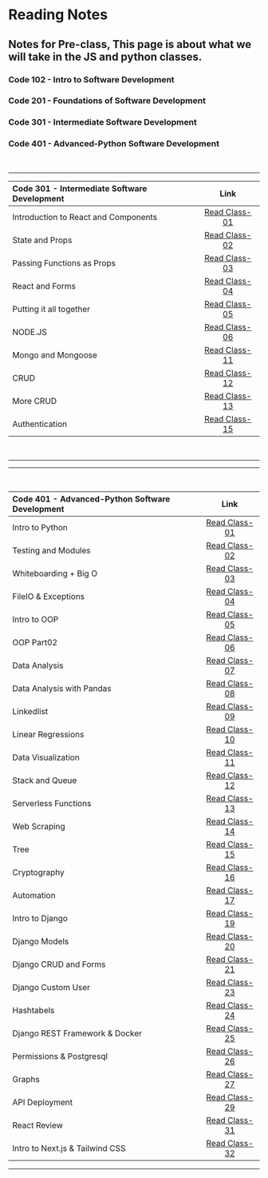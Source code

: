 # Reading Notes

## Notes for Pre-class, This page is about what we will take in the JS and python classes.

### Code 102 - Intro to Software Development
### Code 201 - Foundations of Software Development
### Code 301 - Intermediate Software Development
### Code 401 - Advanced-Python Software Development

<br>

---

| Code 301 - Intermediate Software Development | Link |
| :--------- | :---------: |
| Introduction to React and Components | [Read Class-01](./code-301-python/ReadClass-01.md) |
| State and Props | [Read Class-02](./code-301-python/ReadClass-02.md) |
| Passing Functions as Props | [Read Class-03](./code-301-python/ReadClass-03.md) |
| React and Forms | [Read Class-04](./code-301-python/ReadClass-04.md) |
| Putting it all together | [Read Class-05](./code-301-python/ReadClass-05.md) |
| NODE.JS | [Read Class-06](./code-301-python/ReadClass-06.md) |
| Mongo and Mongoose | [Read Class-11](./code-301-python/ReadClass-11.md) |
| CRUD | [Read Class-12](./code-301-python/ReadClass-12.md) |
| More CRUD | [Read Class-13](./code-301-python/ReadClass-13.md) |
| Authentication | [Read Class-15](./code-301-python/ReadClass-15.md) |

<br>

---
---

<br>

|Code 401 - Advanced-Python Software Development| Link |
|:---------|:---------:|
| Intro to Python | [Read Class-01](./code-401-python/Class-01.md) |
| Testing and Modules | [Read Class-02](./code-401-python/Class-02.md) |
| Whiteboarding + Big O | [Read Class-03](./code-401-python/Class-03.md) |
| FileIO & Exceptions | [Read Class-04](./code-401-python/Class-04.md) |
| Intro to OOP | [Read Class-05](./code-401-python/Class-05.md) |
| OOP Part02 | [Read Class-06](./code-401-python/Class-06.md) |
| Data Analysis | [Read Class-07](./code-401-python/Class-07.md) |
| Data Analysis with Pandas | [Read Class-08](./code-401-python/Class-08.md) |
| Linkedlist | [Read Class-09](./code-401-python/Class-09.md) |
| Linear Regressions | [Read Class-10](./code-401-python/Class-10.md) |
| Data Visualization | [Read Class-11](./code-401-python/Class-11.md) |
| Stack and Queue | [Read Class-12](./code-401-python/Class-12.md) |
| Serverless Functions | [Read Class-13](./code-401-python/Class-13.md) |
| Web Scraping | [Read Class-14](./code-401-python/Class-14.md) |
| Tree | [Read Class-15](./code-401-python/Class-15.md) |
| Cryptography | [Read Class-16](./code-401-python/Class-16.md) |
| Automation | [Read Class-17](./code-401-python/Class-17.md) |
| Intro to Django | [Read Class-19](./code-401-python/Class-19.md) |
| Django Models | [Read Class-20](./code-401-python/Class-20.md) |
| Django CRUD and Forms | [Read Class-21](./code-401-python/Class-21.md) |
| Django Custom User | [Read Class-23](./code-401-python/Class-23.md) |
| Hashtabels | [Read Class-24](./code-401-python/Class-24.md) |
| Django REST Framework & Docker | [Read Class-25](./code-401-python/Class-25.md) |
| Permissions & Postgresql | [Read Class-26](./code-401-python/Class-26.md) |
| Graphs | [Read Class-27](./code-401-python/Class-27.md) |
| API Deployment | [Read Class-29](./code-401-python/Class-29.md) |
| React Review | [Read Class-31](./code-401-python/Class-31.md) |
| Intro to Next.js & Tailwind CSS | [Read Class-32](./code-401-python/Class-32.md) |

---

<br>
